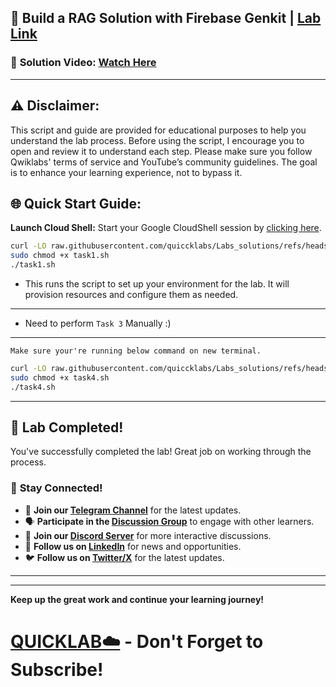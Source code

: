 
## 🚀 Build a RAG Solution with Firebase Genkit | [Lab Link](https://www.cloudskillsboost.google/focuses/110506?parent=catalog)

### 🔗 **Solution Video:** [Watch Here](https://youtu.be/GDSwzTH5BHU)

---

## ⚠️ **Disclaimer:**
This script and guide are provided for educational purposes to help you understand the lab process. Before using the script, I encourage you to open and review it to understand each step. Please make sure you follow Qwiklabs' terms of service and YouTube’s community guidelines. The goal is to enhance your learning experience, not to bypass it.


## 🌐 **Quick Start Guide:**

**Launch Cloud Shell:**
Start your Google CloudShell session by [clicking here](https://console.cloud.google.com/home/dashboard?project=&pli=1&cloudshell=true).



```bash
curl -LO raw.githubusercontent.com/quiccklabs/Labs_solutions/refs/heads/master/Build%20a%20RAG%20Solution%20with%20Firebase%20Genkit/task1.sh
sudo chmod +x task1.sh
./task1.sh
```
- This runs the script to set up your environment for the lab. It will provision resources and configure them as needed.
---

- Need to perform `Task 3` Manually :)

- ---

`Make sure your're running below command on new terminal.`

```bash
curl -LO raw.githubusercontent.com/quiccklabs/Labs_solutions/refs/heads/master/Build%20a%20RAG%20Solution%20with%20Firebase%20Genkit/task4.sh
sudo chmod +x task4.sh
./task4.sh
```

---

## 🎉 **Lab Completed!**

You've successfully completed the lab! Great job on working through the process.

### 🌟 **Stay Connected!**

- 🔔 **Join our [Telegram Channel](https://t.me/quiccklab)** for the latest updates.
- 🗣 **Participate in the [Discussion Group](https://t.me/Quicklabchat)** to engage with other learners.
- 💬 **Join our [Discord Server](https://discord.gg/7fAVf4USZn)** for more interactive discussions.
- 💼 **Follow us on [LinkedIn](https://www.linkedin.com/company/quicklab-linkedin/)** for news and opportunities.
- 🐦 **Follow us on [Twitter/X](https://x.com/quicklab7)** for the latest updates.


---
---

**Keep up the great work and continue your learning journey!**

# [QUICKLAB☁️](https://www.youtube.com/@quick_lab) - Don't Forget to Subscribe!
